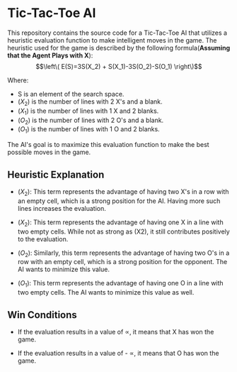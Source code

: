 # Tic-Tac-Toe AI

This repository contains the source code for a Tic-Tac-Toe AI that utilizes a heuristic evaluation function to make intelligent moves in the game. The heuristic used for the game is described by the following formula(**Assuming that the Agent Plays with X**):
$$\left\( E(S)=3S(X_2) + S(X_1)-3S(O_2)-S(O_1) \right\)$$

Where:
- S is an element of the search space.
- $(X_2)$ is the number of lines with 2 X's and a blank.
- $(X_1)$ is the number of lines with 1 X and 2 blanks.
- $(O_2)$ is the number of lines with 2 O's and a blank.
- $(O_1)$ is the number of lines with 1 O and 2 blanks.

The AI's goal is to maximize this evaluation function to make the best possible moves in the game.

## Heuristic Explanation

- $(X_2)$: This term represents the advantage of having two X's in a row with an empty cell, which is a strong position for the AI. Having more such lines increases the evaluation.

- $(X_2)$: This term represents the advantage of having one X in a line with two empty cells. While not as strong as \(X2\), it still contributes positively to the evaluation.

- $(O_2)$: Similarly, this term represents the advantage of having two O's in a row with an empty cell, which is a strong position for the opponent. The AI wants to minimize this value.

- $(O_1)$: This term represents the advantage of having one O in a line with two empty cells. The AI wants to minimize this value as well.

## Win Conditions

- If the evaluation results in a value of  $\propto$, it means that X has won the game.

- If the evaluation results in a value of - $\propto$, it means that O has won the game.
